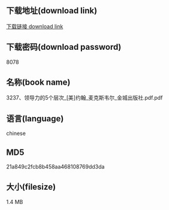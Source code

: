 ## 下载地址(download link)
[下载链接 download link](https://voluble-croquembouche-d321dc.netlify.app/?s=3237%E3%80%81%E9%A2%86%E5%AF%BC%E5%8A%9B%E7%9A%845%E4%B8%AA%E5%B1%82%E6%AC%A1_%5B%E7%BE%8E%5D%E7%BA%A6%E7%BF%B0_%E9%BA%A6%E5%85%8B%E6%96%AF%E9%9F%A6%E5%B0%94_%E9%87%91%E5%9F%8E%E5%87%BA%E7%89%88%E7%A4%BE.pdf)

## 下载密码(download password)
8078

## 名称(book name)
3237、领导力的5个层次_[美]约翰_麦克斯韦尔_金城出版社.pdf.pdf

## 语言(language)
chinese

## MD5
21a849c2fcb8b458aa468108769dd3da

## 大小(filesize)
1.4 MB
